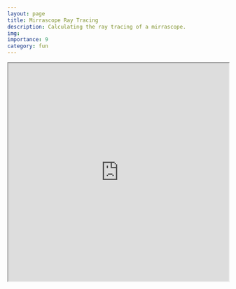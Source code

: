 ```yaml
---
layout: page
title: Mirrascope Ray Tracing
description: Calculating the ray tracing of a mirrascope.
img:
importance: 9
category: fun
---
```


<iframe
  src="https://bsaibest.github.io/Microscope_notebook/repl/index.html?kernel=python&toolbar=1"
  width="100%"
  height="500px"
>
</iframe>